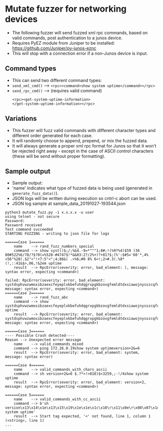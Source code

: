 # Mutate fuzzer for networking devices


* The following fuzzer will send fuzzed xml rpc commands, based on valid commands, post authentication to a junos device.
* Requires PyEZ module from Juniper to be installed: https://github.com/Juniper/py-junos-eznc
* This will stop with a connection error if a non-Junos device is input.

## Command types

* This can send two different command types:
* `send_xml_cmd()` --> `<rpc><command>show system uptime</command></rpc>`
* `send_rpc_cmd()` --> (requires valid command)
     ```
     <rpc><get-system-uptime-information>
     </get-system-uptime-information></rpc>
     ```

## Variations

* This fuzzer will fuzz valid commands with different character types and different order generated for each case.
* It will randomly choose to append, prepend, or mix the fuzzed data.
* It will always generate a proper xml rpc format for Junos so that it won't be rejected right away - except in the case of ASCII control characters (these will be send without proper formatting).


## Sample output

* Sample output:
* 'name' indicates what type of fuzzed data is being used (generated in `generate_fuzz_data()`).
* JSON logs will be written during execution so cntrl-c abort can be used. 
* JSON log sample at sample_data_20191027-193544.json
```
python3 mutate_fuzz.py -i x.x.x.x -u user
using telnet - not secure
Password:
Password received
Test command succeeded
STARTING FUZZING - writing to json file for logs

======Case 1======
    name    --> rand_fuzz_numbers_special
    command --> show syst))$;/;%&4.-9=*"""1;8#;!(%9?%4)$59 )36 80#522%6/78/?$?0(=%528-#4747$!*&&03:2?/2%+)?+81?$;(%':$#5='60'*,4%<56"%28(.$2"<"!+7:5"<";4;86&( .>%6;#0 8% 6<!;2>#.3(.%8*(!,::41&$>,06,!&2em uptime
    result  --> RpcError(severity: error, bad_element: ), message: syntax error, expecting <command>)

failed: RpcError(severity: error, bad_element: systdsphvwzwmoxibzaexcfeyeplxkbefuhdqgrxpgkbzovgfemldtdxsiawojnysszcqfohdrrcbkdirunryafzxiowbrjavczrvdgvjxcrwmuthaahtexwxzhmixhwmxuluiesjvsinsdvyvemibazjsrem, message: syntax error, expecting <command>)
======Case 2======
    name    --> rand_fuzz_abc
    command --> show systdsphvwzwmoxibzaexcfeyeplxkbefuhdqgrxpgkbzovgfemldtdxsiawojnysszcqfohdrrcbkdirunryafzxiowbrjavczrvdgvjxcrwmuthaahtexwxzhmixhwmxuluiesjvsinsdvyvemibazjsrem uptime
    result  --> RpcError(severity: error, bad_element: systdsphvwzwmoxibzaexcfeyeplxkbefuhdqgrxpgkbzovgfemldtdxsiawojnysszcqfohdrrcbkdirunryafzxiowbrjavczrvdgvjxcrwmuthaahtexwxzhmixhwmxuluiesjvsinsdvyvemibazjsrem, message: syntax error, expecting <command>)

======Case 3======
---- Possible Crash detected----
Reason --> Unexpected error message
    name    --> valid_commands_mixed
    command --> ping 172.26.0.19show system uptimeversion+2&=6
    result  --> RpcError(severity: error, bad_element: system, message: syntax error)

======Case 4======
    name    --> valid_commands_with_chars_ascii
    command --> sh version+2&=6 $.?*>!>816)$<3259,;-!/4show system uptime
    result  --> RpcError(severity: error, bad_element: version+2, message: syntax error, expecting <command>)

======Case 5======
    name    --> valid_commands_with_cc_ascii
    command --> b'sh version\x13\x14\x1e\x13\x15\x19\x1e\x1e\x1c\x10\r\x11\x0e\r\x08\x07\x1d\x0c\n\x1b\x14\x19\x04\x1d\x18\x15\x08\x01\x07\r\x0e\x0f\n\x1d\x12\x19\x03\x07\nshow system uptime'
    result  --> Start tag expected, '<' not found, line 1, column 1 (<string>, line 1)
...
```
